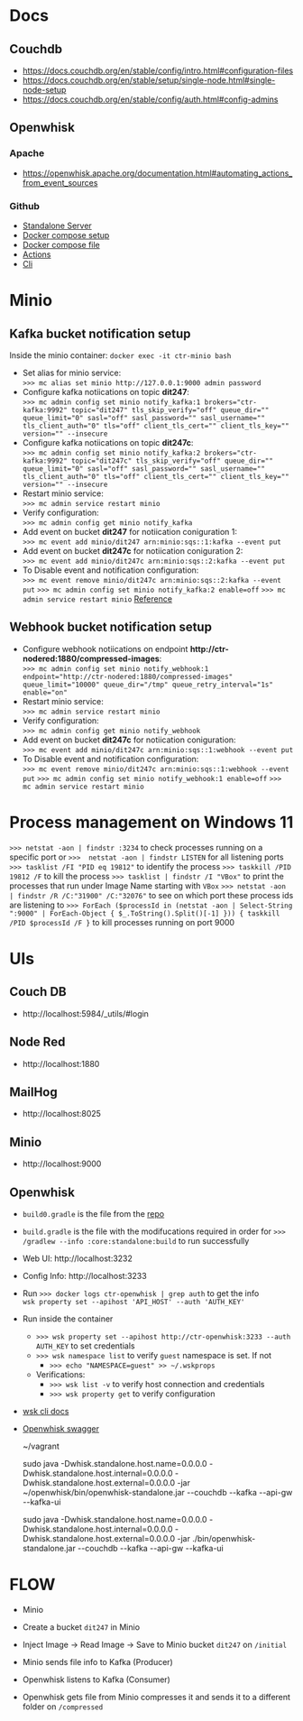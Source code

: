 # Docs
## Couchdb
- https://docs.couchdb.org/en/stable/config/intro.html#configuration-files
- https://docs.couchdb.org/en/stable/setup/single-node.html#single-node-setup
- https://docs.couchdb.org/en/stable/config/auth.html#config-admins
## Openwhisk
### Apache
- https://openwhisk.apache.org/documentation.html#automating_actions_from_event_sources
### Github
- [Standalone Server](https://github.com/apache/openwhisk/blob/master/core/standalone/README.md)
- [Docker compose setup](https://github.com/apache/openwhisk-devtools/blob/master/docker-compose/README.md)
- [Docker compose file](https://github.com/apache/openwhisk-devtools/blob/master/docker-compose/docker-compose.yml)
- [Actions](https://github.com/apache/openwhisk/blob/master/docs/actions.md#listing-actions)
- [Cli](https://github.com/apache/openwhisk/blob/master/docs/cli.md#openwhisk-cli)

# Minio
## Kafka bucket notification setup
Inside the minio container: `docker exec -it ctr-minio bash`
- Set alias for minio service:  
  `>>> mc alias set minio http://127.0.0.1:9000 admin password`
- Configure kafka notiications on topic **dit247**:  
  `>>> mc admin config set minio notify_kafka:1 brokers="ctr-kafka:9992" topic="dit247" tls_skip_verify="off" queue_dir="" queue_limit="0" sasl="off" sasl_password="" sasl_username="" tls_client_auth="0" tls="off" client_tls_cert="" client_tls_key="" version="" --insecure`
- Configure kafka notiications on topic **dit247c**:  
  `>>> mc admin config set minio notify_kafka:2 brokers="ctr-kafka:9992" topic="dit247c" tls_skip_verify="off" queue_dir="" queue_limit="0" sasl="off" sasl_password="" sasl_username="" tls_client_auth="0" tls="off" client_tls_cert="" client_tls_key="" version="" --insecure`
- Restart minio service:  
  `>>> mc admin service restart minio`
- Verify configuration:  
  `>>> mc admin config get minio notify_kafka`
- Add event on bucket **dit247** for notiication coniguration 1:  
  `>>> mc event add minio/dit247 arn:minio:sqs::1:kafka --event put`
- Add event on bucket **dit247c** for notiication coniguration 2:  
  `>>> mc event add minio/dit247c arn:minio:sqs::2:kafka --event put`
- To Disable event and notification configuration:  
  `>>> mc event remove minio/dit247c arn:minio:sqs::2:kafka --event put`
  `>>> mc admin config set minio notify_kafka:2 enable=off`
  `>>> mc admin service restart minio`
[Reference](https://blog.min.io/complex-workflows-apache-kafka-minio/)

## Webhook bucket notification setup
- Configure webhook notiications on endpoint **http://ctr-nodered:1880/compressed-images**:  
  `>>> mc admin config set minio notify_webhook:1 endpoint="http://ctr-nodered:1880/compressed-images" queue_limit="10000" queue_dir="/tmp" queue_retry_interval="1s" enable="on"`
- Restart minio service:  
  `>>> mc admin service restart minio`
- Verify configuration:  
  `>>> mc admin config get minio notify_webhook`
- Add event on bucket **dit247c** for notiication coniguration:  
  `>>> mc event add minio/dit247c arn:minio:sqs::1:webhook --event put`
- To Disable event and notification configuration:  
  `>>> mc event remove minio/dit247c arn:minio:sqs::1:webhook --event put`
  `>>> mc admin config set minio notify_webhook:1 enable=off`
  `>>> mc admin service restart minio`


# Process management on Windows 11
`>>> netstat -aon | findstr :3234` to check processes running on a specific port or `>>>  netstat -aon | findstr LISTEN` for all listening ports
`>>> tasklist /FI "PID eq 19812"` to identify the process
`>>> taskkill /PID 19812 /F` to kill the process
`>>> tasklist | findstr /I "VBox"` to print the processes that run under Image Name starting with `VBox`
`>>> netstat -aon | findstr /R /C:"31900" /C:"32076"` to see on which port these process ids are listening to
`>>> ForEach ($processId in (netstat -aon | Select-String ":9000" | ForEach-Object { $_.ToString().Split()[-1] })) { taskkill /PID $processId /F }` to kill processes running on port 9000

# UIs
## Couch DB
- http://localhost:5984/_utils/#login

## Node Red
- http://localhost:1880

## MailHog
- http://localhost:8025

## Minio
- http://localhost:9000

## Openwhisk

- `build0.gradle` is the file from the [repo](https://github.com/apache/openwhisk/blob/master/core/standalone/build.gradle)
- `build.gradle` is the file with the modifucations required in order for `>>> /gradlew --info :core:standalone:build` to run successfully

- Web UI: http://localhost:3232
- Config Info: http://localhost:3233
- Run `>>> docker logs ctr-openwhisk | grep auth` to get the info  
  `wsk property set --apihost 'API_HOST' --auth 'AUTH_KEY'`
- Run inside the container
  - `>>> wsk property set --apihost http://ctr-openwhisk:3233 --auth AUTH_KEY` to set credentials
  - `>>> wsk namespace list` to verify `guest` namespace is set. If not
    - `>>> echo "NAMESPACE=guest" >> ~/.wskprops`
  - Verifications:
    - `>>> wsk list -v` to verify host connection and credentials
    - `>>> wsk property get` to verify configuration
- [wsk cli docs](https://github.com/apache/openwhisk/blob/master/docs/cli.md#openwhisk-cli)
- [Openwhisk swagger](https://petstore.swagger.io/?url=https://raw.githubusercontent.com/openwhisk/openwhisk/master/core/controller/src/main/resources/apiv1swagger.json#/Actions/invokeActionInPackage)

  ~/vagrant

  sudo java -Dwhisk.standalone.host.name=0.0.0.0 -Dwhisk.standalone.host.internal=0.0.0.0 -Dwhisk.standalone.host.external=0.0.0.0 -jar ~/openwhisk/bin/openwhisk-standalone.jar --couchdb --kafka --api-gw --kafka-ui

  sudo java -Dwhisk.standalone.host.name=0.0.0.0 -Dwhisk.standalone.host.internal=0.0.0.0 -Dwhisk.standalone.host.external=0.0.0.0 -jar ./bin/openwhisk-standalone.jar --couchdb --kafka --api-gw --kafka-ui

# FLOW
- Minio 

- Create a bucket `dit247` in Minio
- Inject Image -> Read Image -> Save to Minio bucket `dit247` on `/initial`
- Minio sends file info to Kafka (Producer)
- Openwhisk listens to Kafka (Consumer)
- Openwhisk gets file from Minio compresses it and sends it to a different folder on `/compressed`